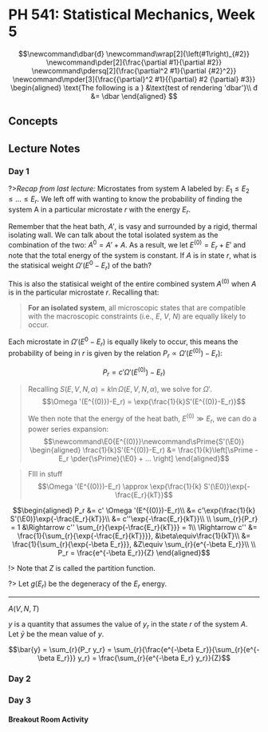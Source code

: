 # PH 541: Statistical Mechanics, Week 5

$$\newcommand\dbar{đ}
\newcommand\wrap[2]{\left(#1\right)_{#2}}
\newcommand\pder[2]{\frac{\partial #1}{\partial #2}}
\newcommand\pdersq[2]{\frac{\partial^2 #1}{\partial {#2}^2}}
\newcommand\mpder[3]{\frac{{\partial}^2 #1}{{\partial} #2 {\partial} #3}}
\begin{aligned}
\text{The following is a } &\text{test of rendering 'dbar'}\\
đ &= \dbar
\end{aligned}
$$

## Concepts

## Lecture Notes

### Day 1

?>*Recap from last lecture:*
Microstates from system A labeled by: $E_1 \leq E_2 \leq ... \leq E_r$. We left off with wanting to know the probability of finding the system A in a particular microstate $r$ with the energy $E_r$.


Remember that the heat bath, $A'$, is vasy and surrounded by a rigid, thermal isolating wall. We can talk about the total isolated system as the combination of the two: $A^0 = A' + A$. As a result, we let $E^{(0)} = E_r + E'$ and note that the total energy of the system is constant. If $A$ is in state $r$, what is the statisical weight $\Omega '(E^{{0}}-E_r)$ of the bath?

This is also the statisical weight of the entire combined system $A^{(0)}$ when $A$ is in the particular microstate $r$. Recalling that:

> **For an isolated system**, all microscopic states that are compatible with the macroscopic constraints (i.e., $E$, $V$, $N$) are equally likely to occur.

Each microstate in $\Omega '(E^{{0}}-E_r)$ is equally likely to occur, this means the probability of being in $r$ is given by the relation $P_r\propto \Omega '(E^{(0)})-E_r)$:

$$P_r = c' \Omega '(E^{(0)})-E_r)$$

> Recalling $S(E,V,N,\alpha) = k\ln{\Omega(E,V,N,\alpha)}$, we solve for $\Omega '$. $$\Omega '(E^{(0)})-E_r) = \exp{\frac{1}{k}S'(E^{(0)}-E_r)}$$
>
>We then note that the energy of the heat bath, $E^{(0)}\gg E_r$, we can do a power series expansion:
>$$\newcommand\E0{E^{(0)}}\newcommand\sPrime{S'(\E0)}
\begin{aligned}
\frac{1}{k}S'(E^{(0)}-E_r) &= \frac{1}{k}\left[\sPrime - E_r \pder{\sPrime}{\E0} + ... \right]
\end{aligned}$$

> FIll in stuff $$\Omega '(E^{(0)})-E_r) \approx \exp{\frac{1}{k} S'(\E0)}\exp{-\frac{E_r}{kT}}$$

$$\begin{aligned}
P_r &= c' \Omega '(E^{(0)})-E_r)\\
&= c'\exp{\frac{1}{k} S'(\E0)}\exp{-\frac{E_r}{kT}}\\
&= c''\exp{-\frac{E_r}{kT}}\\
\\
\sum_{r}{P_r} = 1 &\Rightarrow c'' \sum_{r}{\exp{-\frac{E_r}{kT}}} = 1\\
\Rightarrow c'' &= \frac{1}{\sum_{r}{\exp{-\frac{E_r}{kT}}}}, &\beta\equiv\frac{1}{kT}\\
&= \frac{1}{\sum_{r}{\exp{-\beta E_r}}}, &Z\equiv \sum_{r}{e^{-\beta E_r}}\\
\\
P_r = \frac{e^{-\beta E_r}}{Z}
\end{aligned}$$

!> Note that $Z$ is called the partition function.

?> Let $g(E_r)$ be the degeneracy of the $E_r$ energy.

---

$A(V, N, T)$

$y$ is a quantity that assumes the value of $y_r$ in the state $r$ of the system $A$. Let $\bar{y}$ be the mean value of $y$.

$$\bar{y} = \sum_{r}{P_r y_r} = \sum_{r}{\frac{e^{-\beta E_r}}{\sum_{r}{e^{-\beta E_r}}} y_r} = \frac{\sum_{r}{e^{-\beta E_r} y_r}}{Z}$$

### Day 2



### Day 3

#### Breakout Room Activity

>
